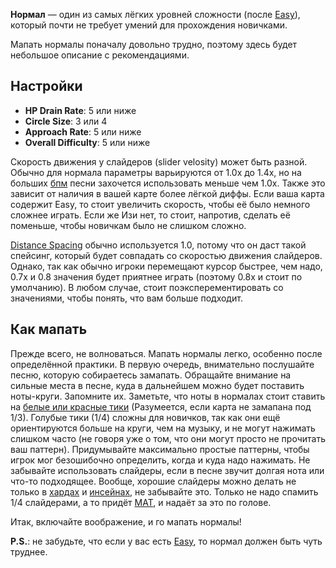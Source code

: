 **Нормал** — один из самых лёгких уровней сложности (после [Easy](RU:Easy_(Difficulty))), который почти не требует умений для прохождения новичками.

Мапать нормалы поначалу довольно трудно, поэтому здесь будет небольшое описание с рекомендациями.

Настройки
---------

-   **HP Drain Rate**: 5 или ниже
-   **Circle Size**: 3 или 4
-   **Approach Rate**: 5 или ниже
-   **Overall Difficulty**: 5 или ниже

Скорость движения у слайдеров (slider velosity) может быть разной. Обычно для нормала параметры варьируются от 1.0х до 1.4х, но на больших [бпм](бпм) песни захочется использовать меньше чем 1.0х. Также это зависит от наличия в вашей карте более лёгкой диффы. Если ваша карта содержит Easy, то стоит увеличить скорость, чтобы её было немного сложнее играть. Если же Изи нет, то стоит, напротив, сделать её поменьше, чтобы новичкам было не слишком сложно.

[Distance Spacing](RU:Distance_Snap) обычно используется 1.0, потому что он даст такой спейсинг, который будет совпадать со скоростью движения слайдеров. Однако, так как обычно игроки перемещают курсор быстрее, чем надо, 0.7х и 0.8 значения будет приятнее играть (поэтому 0.8х и стоит по умолчанию). В любом случае, стоит поэксперементировать со значениями, чтобы понять, что вам больше подходит.

Как мапать
----------

Прежде всего, не волноваться. Мапать нормалы легко, особенно после определённой практики. В первую очередь, внимательно послушайте песню, которую собираетесь замапать. Обращайте внимание на сильные места в песне, куда в дальнейшем можно будет поставить ноты-круги. Запомните их. Заметьте, что ноты в нормалах стоит ставить на [белые или красные тики](RU:Beat_Snap_Divisor) (Разумеется, если карта не замапана под 1/3). Голубые тики (1/4) сложны для новичков, так как они ещё ориентируются больше на круги, чем на музыку, и не могут нажимать слишком часто (не говоря уже о том, что они могут просто не прочитать ваш паттерн). Придумывайте максимально простые паттерны, чтобы игрок мог безошибочно определить, когда и куда надо нажимать. Не забывайте использовать слайдеры, если в песне звучит долгая нота или что-то подходящее. Вообще, хорошие слайдеры можно делать не только в [хардах](хард) и [инсейнах](инсейн), не забывайте это. Только не надо спамить 1/4 слайдерами, а то придёт [МАТ](МАТ), и надаёт за это по голове.

Итак, включайте воображение, и го мапать нормалы!

**P.S.**: не забудьте, что если у вас есть [Easy](RU:Easy_(Difficulty)), то нормал должен быть чуть труднее.
